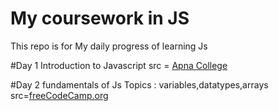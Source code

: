 # My coursework in JS
This repo is for My daily progress of learning Js

#Day 1 
Introduction to Javascript 
src = [Apna College](https://youtube.com/playlist?list=PLGjplNEQ1it_oTvuLRNqXfz_v_0pq6unW&si=3iAgZtlUvGuvWFlY)


#Day 2
fundamentals of Js 
Topics : variables,datatypes,arrays
src=[freeCodeCamp.org](https://youtu.be/PkZNo7MFNFg?si=4-CfTI2RyWzP5b9P)
